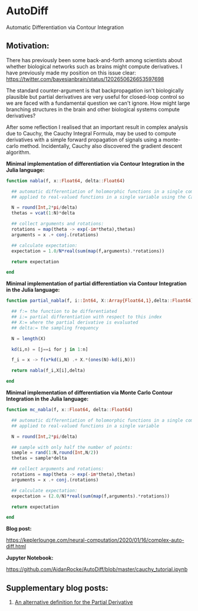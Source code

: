 # AutoDiff
Automatic Differentiation via Contour Integration

## Motivation: 

There has previously been some back-and-forth among scientists about whether biological networks such as brains
might compute derivatives. I have previously made my position on this issue clear: https://twitter.com/bayesianbrain/status/1202650626653597698

The standard counter-argument is that backpropagation isn't biologically plausible
but partial derivatives are very useful for closed-loop control so we are faced with a fundamental question we
can't ignore. How might large branching structures in the brain and other biological systems compute derivatives?

After some reflection I realised that an important result in complex analysis due to Cauchy, the Cauchy Integral Formula, 
may be used to compute derivatives with a simple forward propagation of signals using a monte-carlo method. Incidentally, 
Cauchy also discovered the gradient descent algorithm. 

**Minimal implementation of differentiation via Contour Integration in the Julia language:**

```julia
function nabla(f, x::Float64, delta::Float64)

  ## automatic differentiation of holomorphic functions in a single complex variable
  ## applied to real-valued functions in a single variable using the Cauchy Integral Formula

  N = round(Int,2*pi/delta)
  thetas = vcat(1:N)*delta

  ## collect arguments and rotations: 
  rotations = map(theta -> exp(-im*theta),thetas)
  arguments = x .+ conj.(rotations)  

  ## calculate expectation: 
  expectation = 1.0/N*real(sum(map(f,arguments).*rotations))

  return expectation

end
```

**Minimal implementation of partial differentiation via Contour Integration in the Julia language:**

```julia
function partial_nabla(f, i::Int64, X::Array{Float64,1},delta::Float64)

  ## f:= the function to be differentiated
  ## i:= partial differentiation with respect to this index
  ## X:= where the partial derivative is evaluated
  ## delta:= the sampling frequency

  N = length(X)

  kd(i,n) = [j==i for j in 1:n]

  f_i = x -> f(x*kd(i,N) .+ X.*(ones(N)-kd(i,N)))

  return nabla(f_i,X[i],delta)

end
```

**Minimal implementation of differentiation via Monte Carlo Contour Integration in the Julia language:**

```julia
function mc_nabla(f, x::Float64, delta::Float64)

  ## automatic differentiation of holomorphic functions in a single complex variable
  ## applied to real-valued functions in a single variable

  N = round(Int,2*pi/delta)

  ## sample with only half the number of points: 
  sample = rand(1:N,round(Int,N/2)) 
  thetas = sample*delta

  ## collect arguments and rotations: 
  rotations = map(theta -> exp(-im*theta),thetas)
  arguments = x .+ conj.(rotations)  

  ## calculate expectation: 
  expectation = (2.0/N)*real(sum(map(f,arguments).*rotations))

  return expectation

end
```

**Blog post:**

https://keplerlounge.com/neural-computation/2020/01/16/complex-auto-diff.html

**Jupyter Notebook:**

https://github.com/AidanRocke/AutoDiff/blob/master/cauchy_tutorial.ipynb


## Supplementary blog posts: 

1. [An alternative definition for the Partial Derivative](https://keplerlounge.com/applied-math/2020/01/20/partial-derivative.html)

